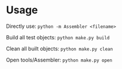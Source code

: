 # Usage #

Directly use: ```python -m Assembler <filename>```

Build all test objects: ```python make.py build```

Clean all built objects: ```python make.py clean```

Open tools/Assembler: ```python make.py open```
